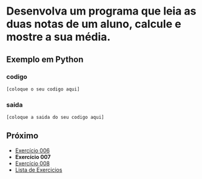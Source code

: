 # Desenvolva um programa que leia as duas notas de um aluno, calcule e mostre a sua média.

## Exemplo em Python

### codigo

``` python
[coloque o seu codigo aqui]
```

### saida

```
[coloque a saida do seu codigo aqui]
```

## Próximo

- [Exercício 006](../../006python)
- **Exercício 007**
- [Exercício 008](../../008python)
- [Lista de Exercicios](../../)

